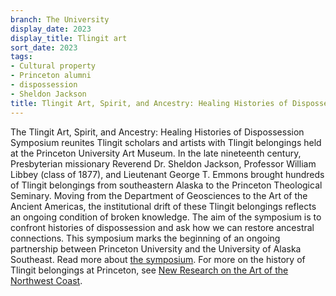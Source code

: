 ```yaml
---
branch: The University
display_date: 2023
display_title: Tlingit art
sort_date: 2023
tags:
- Cultural property
- Princeton alumni
- dispossession
- Sheldon Jackson
title: Tlingit Art, Spirit, and Ancestry: Healing Histories of Dispossession
---
```


The Tlingit Art, Spirit, and Ancestry: Healing Histories of Dispossession Symposium reunites Tlingit scholars and artists with Tlingit belongings held at the Princeton University Art Museum. In the late nineteenth century, Presbyterian missionary Reverend Dr. Sheldon Jackson, Professor William Libbey (class of 1877), and Lieutenant George T. Emmons brought hundreds of Tlingit belongings from southeastern Alaska to the Princeton Theological Seminary. Moving from the Department of Geosciences to the Art of the Ancient Americas, the institutional drift of these Tlingit belongings reflects an ongoing condition of broken knowledge. The aim of the symposium is to confront histories of dispossession and ask how we can restore ancestral connections. This symposium marks the beginning of an ongoing partnership between Princeton University and the University of Alaska Southeast. Read more about [the symposium](https://indigenous.princeton.edu/events/tlingit-art-spirit-and-ancestry-healing-histories-dispossession). For more on the history of Tlingit belongings at Princeton, see [New Research on the Art of the Northwest Coast](https://artmuseum.princeton.edu/story/new-research-art-northwest-coast).
